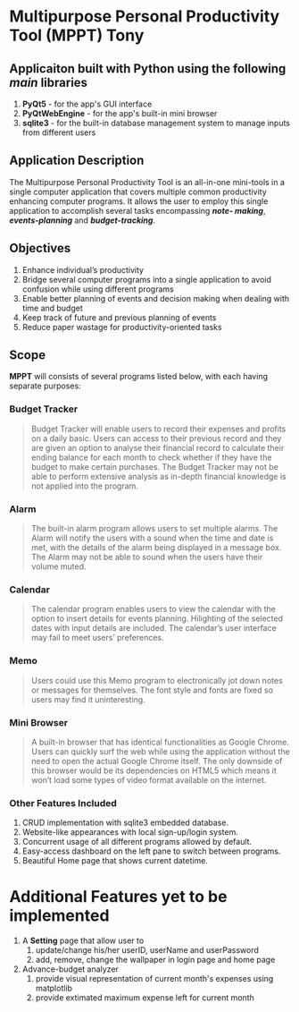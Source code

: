 # Multipurpose Personal Productivity Tool (MPPT) Tony

## Applicaiton built with Python using the following *main* libraries
1. **PyQt5** - for the app's GUI interface
2. **PyQtWebEngine** - for the app's built-in mini browser
3. **sqlite3** - for the built-in database management system to manage inputs from different users

## Application Description
The Multipurpose Personal Productivity Tool is an all-in-one mini-tools in a single computer
application that covers multiple common productivity enhancing computer programs. It allows
the user to employ this single application to accomplish several tasks encompassing ***note-
making***, ***events-planning*** and ***budget-tracking***.

## Objectives
1. Enhance individual’s productivity
2. Bridge several computer programs into a single application to avoid confusion while
using different programs
3. Enable better planning of events and decision making when dealing with time and
budget
4. Keep track of future and previous planning of events
5. Reduce paper wastage for productivity-oriented tasks

## Scope
**MPPT** will consists of several programs listed below, with each having separate purposes:

### Budget Tracker
> Budget Tracker will enable users to record their expenses and profits on a daily basic. Users
can access to their previous record and they are given an option to analyse their financial record
to calculate their ending balance for each month to check whether if they have the budget to
make certain purchases. The Budget Tracker may not be able to perform extensive analysis as
in-depth financial knowledge is not applied into the program.

### Alarm
> The built-in alarm program allows users to set multiple alarms. The Alarm will notify the users
with a sound when the time and date is met, with the details of the alarm being displayed in a
message box. The Alarm may not be able to sound when the users have their volume muted.

### Calendar
> The calendar program enables users to view the calendar with the option to insert details for
events planning. Hilighting of the selected dates with input details are included. The calendar’s user interface may fail to meet users’ preferences.

### Memo
> Users could use this Memo program to electronically jot down notes or messages for
themselves. The font style and fonts are fixed so users may find it uninteresting.

### Mini Browser
> A built-in browser that has identical functionalities as Google Chrome. Users can quickly surf
the web while using the application without the need to open the actual Google Chrome itself.
The only downside of this browser would be its dependencies on HTML5 which means it won’t
load some types of video format available on the internet.

### Other Features Included
1. CRUD implementation with sqlite3 embedded database.
2. Website-like appearances with local sign-up/login system.
3. Concurrent usage of all different programs allowed by default. 
4. Easy-access dashboard on the left pane to switch between programs.
5. Beautiful Home page that shows current datetime.

# Additional Features yet to be implemented
1. A **Setting** page that allow user to
    1. update/change his/her userID, userName and userPassword
    2. add, remove, change the wallpaper in login page and home page
2. Advance-budget analyzer
    1. provide visual representation of current month's expenses using matplotlib
    2. provide extimated maximum expense left for current month

